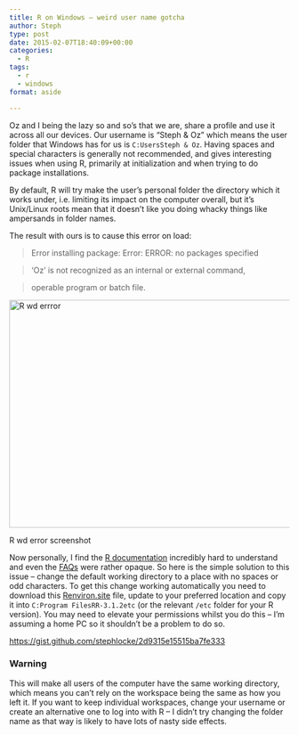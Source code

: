 ```yaml
---
title: R on Windows – weird user name gotcha
author: Steph
type: post
date: 2015-02-07T18:40:09+00:00
categories:
  - R
tags:
  - r
  - windows
format: aside

---
```

Oz and I being the lazy so and so&#8217;s that we are, share a profile and use it across all our devices. Our username is &#8220;Steph & Oz&#8221; which means the user folder that Windows has for us is `C:UsersSteph & Oz`. Having spaces and special characters is generally not recommended, and gives interesting issues when using R, primarily at initialization and when trying to do package installations.

By default, R will try make the user&#8217;s personal folder the directory which it works under, i.e. limiting its impact on the computer overall, but it&#8217;s Unix/Linux roots mean that it doesn&#8217;t like you doing whacky things like ampersands in folder names.

The result with ours is to cause this error on load:

> Error installing package: Error: ERROR: no packages specified
    
> &#8216;Oz&#8217; is not recognized as an internal or external command,
    
> operable program or batch file.
    
> <!--more--><figure id="attachment_60951" style="width: 547px" class="wp-caption alignnone">

<img src="../img/R-wd-errror_aemelt_hhwtpu.png" alt="R wd errror" width="547" height="409" class="size-full wp-image-60951" /><figcaption class="wp-caption-text">R wd error screenshot</figcaption></figure> 

Now personally, I find the <a href="http://cran.r-project.org/doc/manuals/r-release/R-admin.html" title="R admin manual" target="_blank">R documentation</a> incredibly hard to understand and even the <a href="http://cran.r-project.org/bin/windows/base/rw-FAQ.html" title="R Windows FAQ" target="_blank">FAQs</a> were rather opaque. So here is the simple solution to this issue &#8211; change the default working directory to a place with no spaces or odd characters. To get this change working automatically you need to download this <a href="https://gist.github.com/stephlocke/2d9315e15515ba7fe333" title="Renviron.site download" target="_blank">Renviron.site</a> file, update to your preferred location and copy it into `C:Program FilesRR-3.1.2etc` (or the relevant `/etc` folder for your R version). You may need to elevate your permissions whilst you do this &#8211; I&#8217;m assuming a home PC so it shouldn&#8217;t be a problem to do so.
  
https://gist.github.com/stephlocke/2d9315e15515ba7fe333

### Warning

This will make all users of the computer have the same working directory, which means you can&#8217;t rely on the workspace being the same as how you left it. If you want to keep individual workspaces, change your username or create an alternative one to log into with R &#8211; I didn&#8217;t try changing the folder name as that way is likely to have lots of nasty side effects.